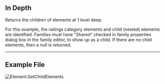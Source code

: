 ## In Depth
Returns the children of elements at 1 level deep.

For this example, the railings category elements and child (nested) elements are identified.  Families must have "Shared" checked in family properties dialog box in the family editor, to show up as a child.  If there are no child elements, then a null is returned.

___
## Example File

![Element.GetChildElements](./Revit.Elements.Element.GetChildElements_img.jpg)